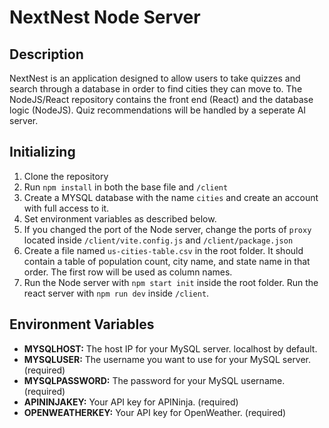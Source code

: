 # NextNest Node Server

## Description

NextNest is an application designed to allow users to take quizzes and search through a database in order to find cities they can move to. The NodeJS/React repository contains the front end (React) and the database logic (NodeJS). Quiz recommendations will be handled by a seperate AI server.

## Initializing

1. Clone the repository
2. Run `npm install` in both the base file and `/client`
3. Create a MYSQL database with the name `cities` and create an account with full access to it.
4. Set environment variables as described below.
5. If you changed the port of the Node server, change the ports of `proxy` located inside `/client/vite.config.js` and `/client/package.json`
6. Create a file named `us-cities-table.csv` in the root folder. It should contain a table of population count, city name, and state name in that order. The first row will be used as column names.
7. Run the Node server with `npm start init` inside the root folder. Run the react server with `npm run dev` inside `/client`.

## Environment Variables

- **MYSQLHOST:** The host IP for your MySQL server. localhost by default.
- **MYSQLUSER:** The username you want to use for your MySQL server. (required)
- **MYSQLPASSWORD:** The password for your MySQL username. (required)
- **APININJAKEY:** Your API key for APINinja. (required)
- **OPENWEATHERKEY:** Your API key for OpenWeather. (required)